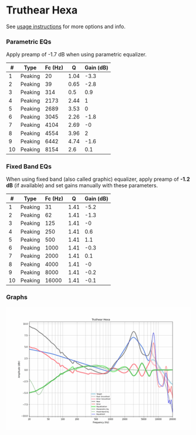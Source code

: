 # Truthear Hexa
See [usage instructions](https://github.com/jaakkopasanen/AutoEq#usage) for more options and info.

### Parametric EQs
Apply preamp of -1.7 dB when using parametric equalizer.

|   # | Type    |   Fc (Hz) |    Q |   Gain (dB) |
|-----|---------|-----------|------|-------------|
|   1 | Peaking |        20 | 1.04 |        -3.3 |
|   2 | Peaking |        39 | 0.65 |        -2.8 |
|   3 | Peaking |       314 | 0.5  |         0.9 |
|   4 | Peaking |      2173 | 2.44 |         1   |
|   5 | Peaking |      2689 | 3.53 |         0   |
|   6 | Peaking |      3045 | 2.26 |        -1.8 |
|   7 | Peaking |      4104 | 2.69 |        -0   |
|   8 | Peaking |      4554 | 3.96 |         2   |
|   9 | Peaking |      6442 | 4.74 |        -1.6 |
|  10 | Peaking |      8154 | 2.6  |         0.1 |

### Fixed Band EQs
When using fixed band (also called graphic) equalizer, apply preamp of **-1.2 dB** (if available) and set gains manually with these parameters.

|   # | Type    |   Fc (Hz) |    Q |   Gain (dB) |
|-----|---------|-----------|------|-------------|
|   1 | Peaking |        31 | 1.41 |        -5.2 |
|   2 | Peaking |        62 | 1.41 |        -1.3 |
|   3 | Peaking |       125 | 1.41 |        -0   |
|   4 | Peaking |       250 | 1.41 |         0.6 |
|   5 | Peaking |       500 | 1.41 |         1.1 |
|   6 | Peaking |      1000 | 1.41 |        -0.3 |
|   7 | Peaking |      2000 | 1.41 |         0.1 |
|   8 | Peaking |      4000 | 1.41 |        -0   |
|   9 | Peaking |      8000 | 1.41 |        -0.2 |
|  10 | Peaking |     16000 | 1.41 |        -0.1 |

### Graphs
![](./Truthear%20Hexa.png)
